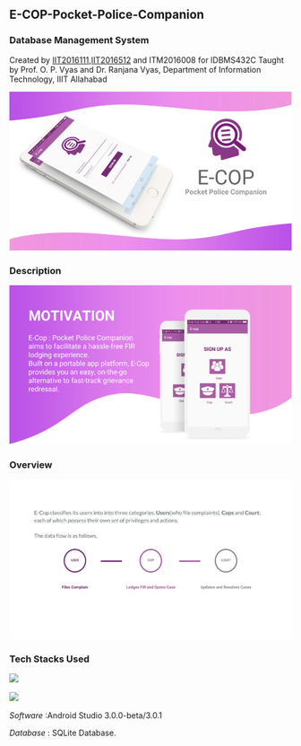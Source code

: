 ## E-COP-Pocket-Police-Companion

### Database Management System
Created by [IIT2016111](https://github.com/Aotoge),[IIT2016512](https://github.com/bellatrix007) and ITM2016008 for IDBMS432C
Taught by Prof. O. P. Vyas and Dr. Ranjana Vyas,
Department of Information Technology, IIIT Allahabad

![](./ECOP.png)

### Description

![](./ECOP1.png)

### Overview

![](./ECOP.jpg)

### Tech Stacks Used

![](https://img.shields.io/badge/language-Java-orange.svg)

![](https://img.shields.io/badge/language-XML-brightgreen.svg)

 *Software* :Android Studio 3.0.0-beta/3.0.1

 *Database* : SQLite Database.
